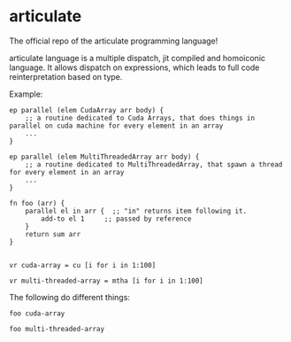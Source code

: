 # articulate
 The official repo of the articulate programming language!

articulate language is a multiple dispatch, jit compiled and homoiconic language.
It allows dispatch on expressions, which leads to full code reinterpretation based on type.

Example:
```
ep parallel (elem CudaArray arr body) {
    ;; a routine dedicated to Cuda Arrays, that does things in parallel on cuda machine for every element in an array 
    ...
}

ep parallel (elem MultiThreadedArray arr body) {
    ;; a routine dedicated to MultiThreadedArray, that spawn a thread for every element in an array
    ...
}

fn foo (arr) {
    parallel el in arr {  ;; "in" returns item following it.
        add-to el 1     ;; passed by reference 
    }
    return sum arr
}


vr cuda-array = cu [i for i in 1:100]    

vr multi-threaded-array = mtha [i for i in 1:100]
```

The following do different things:
```
foo cuda-array

foo multi-threaded-array
```
